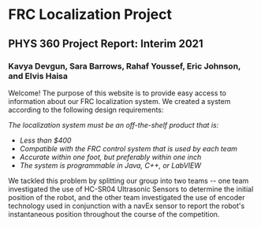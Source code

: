 # FRC Localization Project
## PHYS 360 Project Report: Interim 2021
### Kavya Devgun, Sara Barrows, Rahaf Youssef, Eric Johnson, and Elvis Haisa

Welcome! The purpose of this website is to provide easy access to information about our FRC localization system. We created a system according to the following design requirements:

*The localization system must be an off-the-shelf product that is:*
- *Less than $400*
- *Compatible with the FRC control system that is used by each team*
- *Accurate within one foot, but preferably within one inch*
- *The system is programmable in Java, C++, or LabVIEW*

We tackled this problem by splitting our group into two teams -- one team investigated the use of HC-SR04 Ultrasonic Sensors to determine the initial position of the robot, and the other team investigated the use of encoder technology used in conjunction with a navEx sensor to report the robot's instantaneous position throughout the course of the competition.
